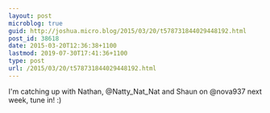 ```yaml
---
layout: post
microblog: true
guid: http://joshua.micro.blog/2015/03/20/t578731844029448192.html
post_id: 38618
date: 2015-03-20T12:36:38+1100
lastmod: 2019-07-30T17:41:36+1100
type: post
url: /2015/03/20/t578731844029448192.html
---
```

I'm catching up with Nathan, @Natty_Nat_Nat and Shaun on @nova937 next week, tune in! :)
